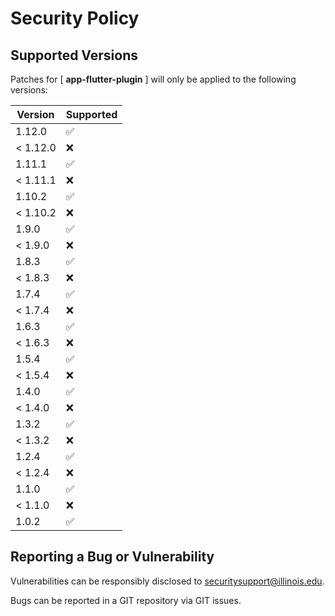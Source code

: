 # Security Policy

## Supported Versions

Patches for [ **app-flutter-plugin** ] will only be applied to the following versions:

| Version  | Supported |
|----------| ------------------ |
| 1.12.0   | :white_check_mark: |
| < 1.12.0 | :x: |
| 1.11.1   | :white_check_mark: |
| < 1.11.1 | :x: |
| 1.10.2   | :white_check_mark: |
| < 1.10.2 | :x: |
| 1.9.0    | :white_check_mark: |
| < 1.9.0  | :x: |
| 1.8.3    | :white_check_mark: |
| < 1.8.3  | :x: |
| 1.7.4    | :white_check_mark: |
| < 1.7.4  | :x: |
| 1.6.3    | :white_check_mark: |
| < 1.6.3  | :x: |
| 1.5.4    | :white_check_mark: |
| < 1.5.4  | :x: |
| 1.4.0    | :white_check_mark: |
| < 1.4.0  | :x: |
| 1.3.2    | :white_check_mark: |
| < 1.3.2  | :x: |
| 1.2.4    | :white_check_mark: |
| < 1.2.4  | :x: |
| 1.1.0    | :white_check_mark: |
| < 1.1.0  | :x: |
| 1.0.2    | :white_check_mark: |

## Reporting a Bug or Vulnerability

Vulnerabilities can be responsibly disclosed to [securitysupport@illinois.edu](mailto:securitysupport@illinois.edu).

Bugs can be reported in a GIT repository via GIT issues.
